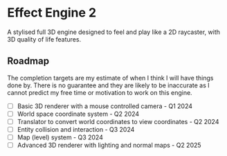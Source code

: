 # Effect Engine 2
A stylised full 3D engine designed to feel and play like a 2D raycaster, with 3D quality of life features.

## Roadmap
The completion targets are my estimate of when I think I will have things done by.
There is no guarantee and they are likely to be inaccurate as I cannot predict my free time
or motivation to work on this engine.

- [ ] Basic 3D renderer with a mouse controlled camera - Q1 2024
- [ ] World space coordinate system - Q2 2024
- [ ] Translator to convert world coordinates to view coordinates - Q2 2024
- [ ] Entity collision and interaction - Q3 2024
- [ ] Map (level) system - Q3 2024
- [ ] Advanced 3D renderer with lighting and normal maps - Q2 2025